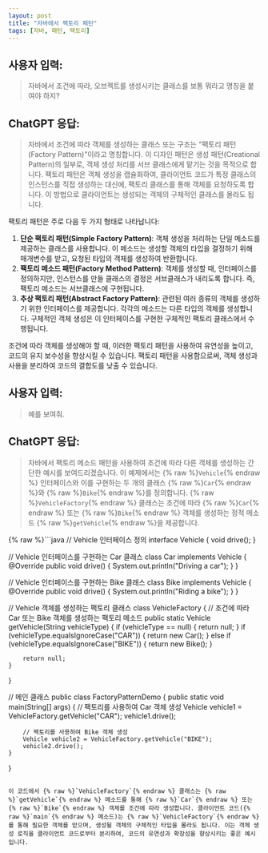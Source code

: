```yaml
---
layout: post
title: "자바에서 팩토리 패턴"
tags: [자바, 패턴, 팩토리]
---
```


## 사용자 입력:
> 자바에서 조건에 따라, 오브젝트를 생성시키는 클래스를 보통 뭐라고 명칭을 붙여야 하지?

## ChatGPT 응답:
> 자바에서 조건에 따라 객체를 생성하는 클래스 또는 구조는 "팩토리 패턴(Factory Pattern)"이라고 명칭합니다. 이 디자인 패턴은 생성 패턴(Creational Pattern)의 일부로, 객체 생성 처리를 서브 클래스에게 맡기는 것을 목적으로 합니다. 팩토리 패턴은 객체 생성을 캡슐화하여, 클라이언트 코드가 특정 클래스의 인스턴스를 직접 생성하는 대신에, 팩토리 클래스를 통해 객체를 요청하도록 합니다. 이 방법으로 클라이언트는 생성되는 객체의 구체적인 클래스를 몰라도 됩니다.

팩토리 패턴은 주로 다음 두 가지 형태로 나타납니다:
1. **단순 팩토리 패턴(Simple Factory Pattern)**: 객체 생성을 처리하는 단일 메소드를 제공하는 클래스를 사용합니다. 이 메소드는 생성할 객체의 타입을 결정하기 위해 매개변수를 받고, 요청된 타입의 객체를 생성하여 반환합니다.
2. **팩토리 메소드 패턴(Factory Method Pattern)**: 객체를 생성할 때, 인터페이스를 정의하지만, 인스턴스를 만들 클래스의 결정은 서브클래스가 내리도록 합니다. 즉, 팩토리 메소드는 서브클래스에 구현됩니다.
3. **추상 팩토리 패턴(Abstract Factory Pattern)**: 관련된 여러 종류의 객체를 생성하기 위한 인터페이스를 제공합니다. 각각의 메소드는 다른 타입의 객체를 생성합니다. 구체적인 객체 생성은 이 인터페이스를 구현한 구체적인 팩토리 클래스에서 수행됩니다.

조건에 따라 객체를 생성해야 할 때, 이러한 팩토리 패턴을 사용하여 유연성을 높이고, 코드의 유지 보수성을 향상시킬 수 있습니다. 팩토리 패턴을 사용함으로써, 객체 생성과 사용을 분리하여 코드의 결합도를 낮출 수 있습니다.

## 사용자 입력:
> 예를 보여줘.

## ChatGPT 응답:
> 자바에서 팩토리 메소드 패턴을 사용하여 조건에 따라 다른 객체를 생성하는 간단한 예시를 보여드리겠습니다. 이 예제에서는 {% raw %}`Vehicle`{% endraw %} 인터페이스와 이를 구현하는 두 개의 클래스 {% raw %}`Car`{% endraw %}와 {% raw %}`Bike`{% endraw %}를 정의합니다. {% raw %}`VehicleFactory`{% endraw %} 클래스는 조건에 따라 {% raw %}`Car`{% endraw %} 또는 {% raw %}`Bike`{% endraw %} 객체를 생성하는 정적 메소드 {% raw %}`getVehicle`{% endraw %}을 제공합니다.

{% raw %}```java
// Vehicle 인터페이스 정의
interface Vehicle {
    void drive();
}

// Vehicle 인터페이스를 구현하는 Car 클래스
class Car implements Vehicle {
    @Override
    public void drive() {
        System.out.println("Driving a car");
    }
}

// Vehicle 인터페이스를 구현하는 Bike 클래스
class Bike implements Vehicle {
    @Override
    public void drive() {
        System.out.println("Riding a bike");
    }
}

// Vehicle 객체를 생성하는 팩토리 클래스
class VehicleFactory {
    // 조건에 따라 Car 또는 Bike 객체를 생성하는 팩토리 메소드
    public static Vehicle getVehicle(String vehicleType) {
        if (vehicleType == null) {
            return null;
        }
        if (vehicleType.equalsIgnoreCase("CAR")) {
            return new Car();
        } else if (vehicleType.equalsIgnoreCase("BIKE")) {
            return new Bike();
        }

        return null;
    }
}

// 메인 클래스
public class FactoryPatternDemo {
    public static void main(String[] args) {
        // 팩토리를 사용하여 Car 객체 생성
        Vehicle vehicle1 = VehicleFactory.getVehicle("CAR");
        vehicle1.drive();

        // 팩토리를 사용하여 Bike 객체 생성
        Vehicle vehicle2 = VehicleFactory.getVehicle("BIKE");
        vehicle2.drive();
    }
}
```{% endraw %}

이 코드에서 {% raw %}`VehicleFactory`{% endraw %} 클래스는 {% raw %}`getVehicle`{% endraw %} 메소드를 통해 {% raw %}`Car`{% endraw %} 또는 {% raw %}`Bike`{% endraw %} 객체를 조건에 따라 생성합니다. 클라이언트 코드({% raw %}`main`{% endraw %} 메소드)는 {% raw %}`VehicleFactory`{% endraw %}를 통해 필요한 객체를 얻으며, 생성될 객체의 구체적인 타입을 몰라도 됩니다. 이는 객체 생성 로직을 클라이언트 코드로부터 분리하여, 코드의 유연성과 확장성을 향상시키는 좋은 예시입니다.

